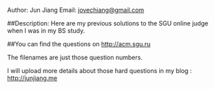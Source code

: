 Author: Jun Jiang
Email: jovechiang@gmail.com

##Description:
Here are my previous solutions to the SGU online judge when I was in my BS study.

##You can find the questions on http://acm.sgu.ru

The filenames are just those question numbers.

I will upload more details about those hard questions in my blog : http://junjiang.me
